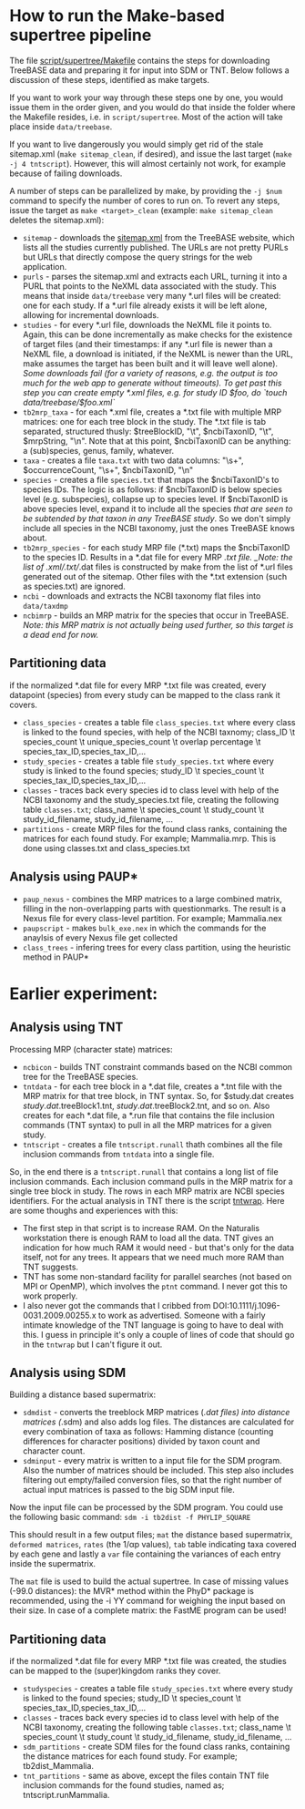How to run the Make-based supertree pipeline
===========================================

The file [script/supertree/Makefile](https://github.com/TreeBASE/supertreebase/blob/master/script/supertree/Makefile) 
contains the steps for downloading TreeBASE data and preparing it for input into SDM or TNT. Below follows a discussion of
these steps, identified as make targets. 

If you want to work your way through these steps one by one, you would issue them in the order given, and you would do 
that inside the folder where the Makefile resides, i.e. in `script/supertree`. Most of the action will take place 
inside `data/treebase`. 

If you want to live dangerously you would simply get rid of the stale sitemap.xml (`make sitemap_clean`, if desired), 
and issue the last target (`make -j 4 tntscript`). However, this will almost certainly not work, for example because 
of failing downloads. 

A number of steps can be parallelized by make, by providing the `-j $num` command to specify the number of cores to 
run on. To revert any steps, issue the target as `make <target>_clean` (example: `make sitemap_clean` deletes the
sitemap.xml):

- `sitemap` - downloads the [sitemap.xml](http://treebase.org/treebase-web/sitemap.xml) from the TreeBASE website,
which lists all the studies currently published. The URLs are not pretty PURLs but URLs that directly compose the
query strings for the web application.
- `purls` - parses the sitemap.xml and extracts each URL, turning it into a PURL that points to the NeXML data
associated with the study. This means that inside `data/treebase` very many *.url files will be created: one for
each study. If a *.url file already exists it will be left alone, allowing for incremental downloads.
- `studies` - for every *.url file, downloads the NeXML file it points to. Again, this can be done incrementally
as make checks for the existence of target files (and their timestamps: if any *.url file is newer than a NeXML
file, a download is initiated, if the NeXML is newer than the URL, make assumes the target has been built and it
will leave well alone). _Some downloads fail (for a variety of reasons, e.g. the output is too much for
the web app to generate without timeouts). To get past this step you can create empty *.xml files, e.g. for 
study ID $foo, do `touch data/treebase/$foo.xml`_
- `tb2mrp_taxa` - for each *.xml file, creates a *.txt file with multiple MRP matrices: one for each tree block in
the study. The *.txt file is tab separated, structured thusly: $treeBlockID, "\t", $ncbiTaxonID, "\t", $mrpString, "\n".
Note that at this point, $ncbiTaxonID can be anything: a (sub)species, genus, family, whatever.
- `taxa` - creates a file `taxa.txt` with two data columns: "\s+", $occurrenceCount, "\s+", $ncbiTaxonID, "\n"
- `species` - creates a file `species.txt` that maps the $ncbiTaxonID's to species IDs. The logic is as follows: if 
$ncbiTaxonID is below species level (e.g. subspecies), collapse up to species level. If $ncbiTaxonID is above species
level, expand it to include all the species _that are seen to be subtended by that taxon in any TreeBASE study_. So we
don't simply include all species in the NCBI taxonomy, just the ones TreeBASE knows about.
- `tb2mrp_species` - for each study MRP file (*.txt) maps the $ncbiTaxonID to the species ID. Results in a *.dat
file for every MRP *.txt file. _Note: the list of *.xml/*.txt/*.dat files is constructed by make from the list
of *.url files generated out of the sitemap. Other files with the *.txt extension (such as species.txt) are ignored.
- `ncbi` - downloads and extracts the NCBI taxonomy flat files into `data/taxdmp`
- `ncbimrp` - builds an MRP matrix for the species that occur in TreeBASE. _Note: this MRP matrix is not actually being
used further, so this target is a dead end for now._

Partitioning data 
------------------------------

if the normalized *.dat file for every MRP *.txt file was created, every datapoint (species) from every study can be mapped to the class rank it covers.

- `class_species` - creates a table file `class_species.txt` where every class is linked to the found species, with help of the NCBI taxnomy; class_ID \t species_count \t unique_species_count \t overlap percentage \t species_tax_ID,species_tax_ID,...
- `study_species` - creates a table file `study_species.txt` where every study is linked to the found species; study_ID \t species_count \t species_tax_ID,species_tax_ID,...
- `classes` - traces back every species id to class level with help of the NCBI taxonomy and the study_species.txt file, creating the following table `classes.txt`; class_name \t species_count \t study_count \t study_id_filename, study_id_filename, ...
- `partitions` - create MRP files for the found class ranks, containing the matrices for each found study. For example; Mammalia.mrp. This is done using classes.txt and class_species.txt

Analysis using PAUP* 
------------------------------
- `paup_nexus` - combines the MRP matrices to a large combined matrix, filling in the non-overlapping parts with questionmarks. The result is a Nexus file for every class-level partition. For example; Mammalia.nex
- `paupscript` - makes `bulk_exe.nex` in which the commands for the anaylsis of every Nexus file get collected  
- `class_trees` - infering trees for every class partition, using the heuristic method in PAUP*

Earlier experiment:
===========================================

Analysis using TNT 
------------------------------

Processing MRP (character state) matrices:

- `ncbicon` - builds TNT constraint commands based on the NCBI common tree for the TreeBASE species.
- `tntdata` - for each tree block in a *.dat file, creates a *.tnt file with the MRP matrix for that tree block, in TNT
syntax. So, for $study.dat creates $study.dat.$treeBlock1.tnt, $study.dat.$treeBlock2.tnt, and so on. Also creates 
for each *.dat file, a *.run file that contains the file inclusion commands (TNT syntax) to pull in all the MRP
matrices for a given study.
- `tntscript` - creates a file `tntscript.runall` thath combines all the file inclusion commands from `tntdata` into a 
single file.

So, in the end there is a `tntscript.runall` that contains a long list of file inclusion commands. Each inclusion command
pulls in the MRP matrix for a single tree block in study. The rows in each MRP matrix are NCBI species identifiers.
For the actual analysis in TNT there is the script [tntwrap](https://github.com/TreeBASE/supertreebase/tree/master/data/treebase/tntwrap). Here are some thoughs and
experiences with this:
- The first step in that script is to increase RAM. On the Naturalis workstation there is enough RAM to load all the data. 
TNT gives an indication for how much RAM it would need - but that's only for the data itself, not for any trees. 
It appears that we need much more RAM than TNT suggests.
- TNT has some non-standard facility for parallel searches (not based on MPI or OpenMP), which involves the `ptnt`
command. I never got this to work properly.
- I also never got the commands that I cribbed from DOI:10.1111/j.1096-0031.2009.00255.x to work as advertised. Someone
with a fairly intimate knowledge of the TNT language is going to have to deal with this. I guess in principle it's
only a couple of lines of code that should go in the `tntwrap` but I can't figure it out.

Analysis using SDM 
------------------------------

Building a distance based supermatrix:
- `sdmdist` - converts the treeblock MRP matrices (*.dat files) into distance matrices (*.sdm) and also adds log files.
The distances are calculated for every combination of taxa as follows: Hamming distance (counting differences for character
positions) divided by taxon count and character count.
- `sdminput` - every matrix is written to a input file for the SDM program. Also the number of matrices should be included.
This step also includes filtering out empty/failed conversion files, so that the right number of actual input matrices is passed to the big SDM input file.

Now the input file can be processed by the SDM program. You could use the following basic command: `sdm -i tb2dist -f PHYLIP_SQUARE`

This should result in a few output files; `mat` the distance based supermatrix, `deformed matrices`, `rates` (the 1/αp values), `tab` table indicating taxa covered by each gene and lastly a `var` file containing the variances of each entry inside the supermatrix.

The `mat` file is used to build the actual supertree.
In case of missing values (-99.0 distances): the MVR* method within the PhyD* package is recommended, 
using the -i YY command for weighing the input based on their size.
In case of a complete matrix: the FastME program can be used!

Partitioning data 
------------------------------

if the normalized *.dat file for every MRP *.txt file was created, the studies can be mapped to the (super)kingdom ranks they cover.

- `studyspecies` - creates a table file `study_species.txt` where every study is linked to the found species; study_ID \t species_count \t species_tax_ID,species_tax_ID,...
- `classes` - traces back every species id to class level with help of the NCBI taxonomy, creating the following table `classes.txt`; class_name \t species_count \t study_count \t study_id_filename, study_id_filename, ...
- `sdm_partitions` - create SDM files for the found class ranks, containing the distance matrices for each found study. For example; tb2dist_Mammalia.
- `tnt_partitions` - same as above, except the files contain TNT file inclusion commands for the found studies, named as; tntscript.runMammalia.
